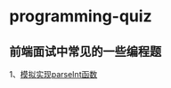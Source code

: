 # programming-quiz
## 前端面试中常见的一些编程题

1、[模拟实现parseInt函数](https://github.com/allen286/programming-quiz/blob/master/parseInt.js)